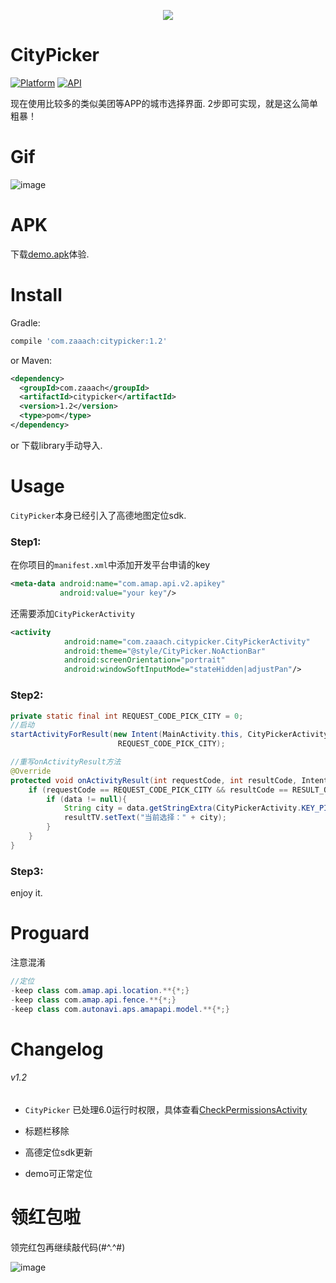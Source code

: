 <p align="center"><img src="https://github.com/zaaach/CityPicker/blob/city-picker/art/pre_header.png"></p>

# CityPicker

[![Platform](https://img.shields.io/badge/platform-android-green.svg)](http://developer.android.com/index.html)
[![API](https://img.shields.io/badge/API-9%2B-yellow.svg?style=flat)](https://android-arsenal.com/api?level=14)

现在使用比较多的类似美团等APP的城市选择界面.
2步即可实现，就是这么简单粗暴！

# Gif

![image](https://github.com/zaaach/CityPicker/raw/master/art/screen.gif)

# APK

下载[demo.apk](https://github.com/zaaach/CityPicker/raw/master/art/demo.apk)体验.

# Install

Gradle:

```groovy
compile 'com.zaaach:citypicker:1.2'
```

or Maven:

```xml
<dependency>
  <groupId>com.zaaach</groupId>
  <artifactId>citypicker</artifactId>
  <version>1.2</version>
  <type>pom</type>
</dependency>
```

or 下载library手动导入.

# Usage

`CityPicker`本身已经引入了高德地图定位sdk.

### Step1:

在你项目的`manifest.xml`中添加开发平台申请的key

```xml
<meta-data android:name="com.amap.api.v2.apikey"
           android:value="your key"/>
```
还需要添加`CityPickerActivity`

```xml
<activity
            android:name="com.zaaach.citypicker.CityPickerActivity"
            android:theme="@style/CityPicker.NoActionBar"
            android:screenOrientation="portrait"
            android:windowSoftInputMode="stateHidden|adjustPan"/>
```

### Step2:

```java
private static final int REQUEST_CODE_PICK_CITY = 0;
//启动
startActivityForResult(new Intent(MainActivity.this, CityPickerActivity.class),
                        REQUEST_CODE_PICK_CITY);

//重写onActivityResult方法
@Override
protected void onActivityResult(int requestCode, int resultCode, Intent data) {
    if (requestCode == REQUEST_CODE_PICK_CITY && resultCode == RESULT_OK){
        if (data != null){
            String city = data.getStringExtra(CityPickerActivity.KEY_PICKED_CITY);
            resultTV.setText("当前选择：" + city);
        }
    }
}
```

### Step3:

enjoy it.

# Proguard

注意混淆

```java
//定位
-keep class com.amap.api.location.**{*;}
-keep class com.amap.api.fence.**{*;}
-keep class com.autonavi.aps.amapapi.model.**{*;}
```
# Changelog 

###### v1.2

-   `CityPicker` 已处理6.0运行时权限，具体查看[CheckPermissionsActivity](https://github.com/zaaach/CityPicker/blob/city-picker/citypicker/src/main/java/com/zaaach/citypicker/CheckPermissionsActivity.java)

-   标题栏移除
-   高德定位sdk更新
-   demo可正常定位
# 领红包啦
领完红包再继续敲代码(#^.^#)

![image](https://github.com/zaaach/CityPicker/blob/city-picker/art/1514356638768.jpg)
